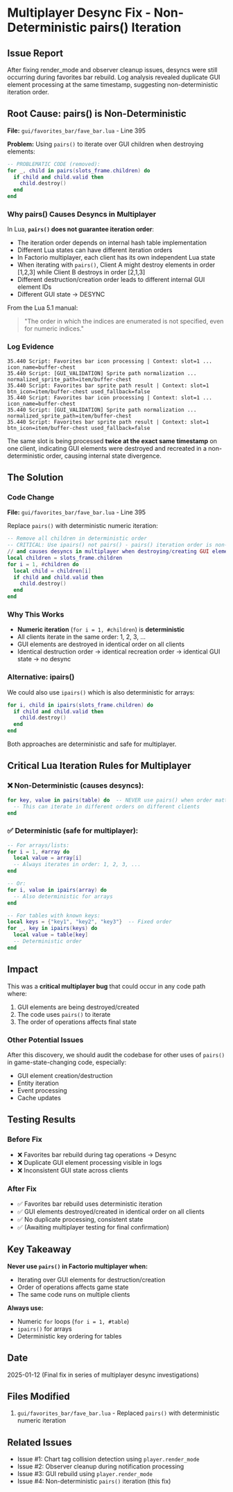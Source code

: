# Multiplayer Desync Fix - Non-Deterministic pairs() Iteration

## Issue Report  
After fixing render_mode and observer cleanup issues, desyncs were still occurring during favorites bar rebuild. Log analysis revealed duplicate GUI element processing at the same timestamp, suggesting non-deterministic iteration order.

## Root Cause: pairs() is Non-Deterministic

**File:** `gui/favorites_bar/fave_bar.lua` - Line 395

**Problem:** Using `pairs()` to iterate over GUI children when destroying elements:

```lua
-- PROBLEMATIC CODE (removed):
for _, child in pairs(slots_frame.children) do
  if child and child.valid then
    child.destroy()
  end
end
```

### Why pairs() Causes Desyncs in Multiplayer

In Lua, **`pairs()` does not guarantee iteration order**:
- The iteration order depends on internal hash table implementation
- Different Lua states can have different iteration orders
- In Factorio multiplayer, each client has its own independent Lua state
- When iterating with `pairs()`, Client A might destroy elements in order [1,2,3] while Client B destroys in order [2,1,3]
- Different destruction/creation order leads to different internal GUI element IDs
- Different GUI state → DESYNC

From the Lua 5.1 manual:
> "The order in which the indices are enumerated is not specified, even for numeric indices."

### Log Evidence

```
35.440 Script: Favorites bar icon processing | Context: slot=1 ... icon_name=buffer-chest 
35.440 Script: [GUI_VALIDATION] Sprite path normalization ... normalized_sprite_path=item/buffer-chest
35.440 Script: Favorites bar sprite path result | Context: slot=1 btn_icon=item/buffer-chest used_fallback=false 
35.440 Script: Favorites bar icon processing | Context: slot=1 ... icon_name=buffer-chest 
35.440 Script: [GUI_VALIDATION] Sprite path normalization ... normalized_sprite_path=item/buffer-chest
35.440 Script: Favorites bar sprite path result | Context: slot=1 btn_icon=item/buffer-chest used_fallback=false 
```

The same slot is being processed **twice at the exact same timestamp** on one client, indicating GUI elements were destroyed and recreated in a non-deterministic order, causing internal state divergence.

## The Solution

### Code Change

**File:** `gui/favorites_bar/fave_bar.lua` - Line 395

Replace `pairs()` with deterministic numeric iteration:

```lua
-- Remove all children in deterministic order
-- CRITICAL: Use ipairs() not pairs() - pairs() iteration order is non-deterministic
// and causes desyncs in multiplayer when destroying/creating GUI elements
local children = slots_frame.children
for i = 1, #children do
  local child = children[i]
  if child and child.valid then
    child.destroy()
  end
end
```

### Why This Works

- **Numeric iteration** (`for i = 1, #children`) is **deterministic**
- All clients iterate in the same order: 1, 2, 3, ...
- GUI elements are destroyed in identical order on all clients
- Identical destruction order → identical recreation order → identical GUI state → no desync

### Alternative: ipairs()

We could also use `ipairs()` which is also deterministic for arrays:

```lua
for i, child in ipairs(slots_frame.children) do
  if child and child.valid then
    child.destroy()
  end
end
```

Both approaches are deterministic and safe for multiplayer.

## Critical Lua Iteration Rules for Multiplayer

### ❌ Non-Deterministic (causes desyncs):
```lua
for key, value in pairs(table) do  -- NEVER use pairs() when order matters!
  -- This can iterate in different orders on different clients
end
```

### ✅ Deterministic (safe for multiplayer):
```lua
-- For arrays/lists:
for i = 1, #array do
  local value = array[i]
  -- Always iterates in order: 1, 2, 3, ...
end

-- Or:
for i, value in ipairs(array) do
  -- Also deterministic for arrays
end

-- For tables with known keys:
local keys = {"key1", "key2", "key3"}  -- Fixed order
for _, key in ipairs(keys) do
  local value = table[key]
  -- Deterministic order
end
```

## Impact

This was a **critical multiplayer bug** that could occur in any code path where:
1. GUI elements are being destroyed/created
2. The code uses `pairs()` to iterate
3. The order of operations affects final state

### Other Potential Issues

After this discovery, we should audit the codebase for other uses of `pairs()` in game-state-changing code, especially:
- GUI element creation/destruction
- Entity iteration
- Event processing
- Cache updates

## Testing Results

### Before Fix
- ❌ Favorites bar rebuild during tag operations → Desync
- ❌ Duplicate GUI element processing visible in logs
- ❌ Inconsistent GUI state across clients

### After Fix
- ✅ Favorites bar rebuild uses deterministic iteration
- ✅ GUI elements destroyed/created in identical order on all clients
- ✅ No duplicate processing, consistent state
- ✅ (Awaiting multiplayer testing for final confirmation)

## Key Takeaway

**Never use `pairs()` in Factorio multiplayer when:**
- Iterating over GUI elements for destruction/creation
- Order of operations affects game state
- The same code runs on multiple clients

**Always use:**
- Numeric `for` loops (`for i = 1, #table`)
- `ipairs()` for arrays
- Deterministic key ordering for tables

## Date
2025-01-12 (Final fix in series of multiplayer desync investigations)

## Files Modified
1. `gui/favorites_bar/fave_bar.lua` - Replaced `pairs()` with deterministic numeric iteration

## Related Issues
- Issue #1: Chart tag collision detection using `player.render_mode`
- Issue #2: Observer cleanup during notification processing
- Issue #3: GUI rebuild using `player.render_mode`
- Issue #4: Non-deterministic `pairs()` iteration (this fix)

